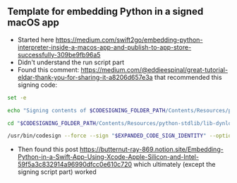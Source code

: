 ## Template for embedding Python in a signed macOS app

- Started here https://medium.com/swift2go/embedding-python-interpreter-inside-a-macos-app-and-publish-to-app-store-successfully-309be9fb96a5
- Didn't understand the run script part
- Found this comment: https://medium.com/@eddieespinal/great-tutorial-eldar-thank-you-for-sharing-it-a8206d657e3a that recommended this signing code:

```bash
set -e

echo "Signing contents of $CODESIGNING_FOLDER_PATH/Contents/Resources/python-stdlib/lib-dynload as $EXPANDED_CODE_SIGN_IDENTITY_NAME ($EXPANDED_CODE_SIGN_IDENTITY)"

cd "$CODESIGNING_FOLDER_PATH/Contents/Resources/python-stdlib/lib-dynload"

/usr/bin/codesign --force --sign "$EXPANDED_CODE_SIGN_IDENTITY" --options runtime --timestamp=none --preserve-metadata=identifier,entitlements,flags --generate-entitlement-der *.so
```

- Then found this post https://butternut-ray-869.notion.site/Embedding-Python-in-a-Swift-App-Using-Xcode-Apple-Silicon-and-Intel-59f5a3c832914a96990dfcc0e610c720 which ultimately (except the signing script part) worked 

